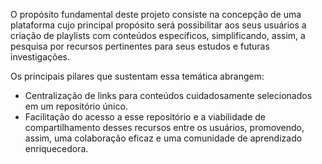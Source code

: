 O propósito fundamental deste projeto consiste na concepção de uma plataforma cujo principal propósito será possibilitar aos seus usuários a criação de playlists com conteúdos específicos, simplificando, assim, a pesquisa por recursos pertinentes para seus estudos e futuras investigações.

Os principais pilares que sustentam essa temática abrangem:
- Centralização de links para conteúdos cuidadosamente selecionados em um repositório único.
- Facilitação do acesso a esse repositório e a viabilidade de compartilhamento desses recursos entre os usuários, promovendo, assim, uma colaboração eficaz e uma comunidade de aprendizado enriquecedora.